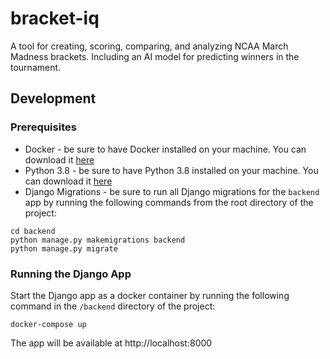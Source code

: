 # bracket-iq
A tool for creating, scoring, comparing, and analyzing NCAA March Madness brackets.  Including an AI model for predicting winners in the tournament.

## Development

### Prerequisites
- Docker - be sure to have Docker installed on your machine.  You can download it [here](https://www.docker.com/products/docker-desktop)
- Python 3.8 - be sure to have Python 3.8 installed on your machine.  You can download it [here](https://www.python.org/downloads/)
- Django Migrations - be sure to run all Django migrations for the `backend` app by running the following commands from the root directory of the project:
```
cd backend
python manage.py makemigrations backend
python manage.py migrate
```

### Running the Django App
Start the Django app as a docker container by running the following command in the `/backend` directory of the project:
```
docker-compose up
```
The app will be available at http://localhost:8000
